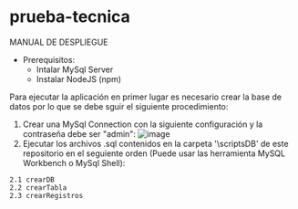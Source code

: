 # prueba-tecnica
MANUAL DE DESPLIEGUE
- Prerequisitos:
  - Intalar MySql Server
  - Instalar NodeJS (npm)

Para ejecutar la aplicación en primer lugar es necesario crear la base de datos por lo que se debe sguir el siguiente procedimiento:
  1. Crear una MySql Connection con la siguiente configuración y la contraseña debe ser "admin":
  ![image](https://user-images.githubusercontent.com/57112587/197796784-fc1ea0e3-25b0-45f1-a62d-052ff4b67235.png)
  2. Ejecutar los archivos .sql contenidos en la carpeta '\scriptsDB' de este repositorio en el seguiente orden (Puede usar las herramienta MySQL Workbench o MySql Shell): 


    2.1 crearDB
    2.2 crearTabla
    2.3 crearRegistros
